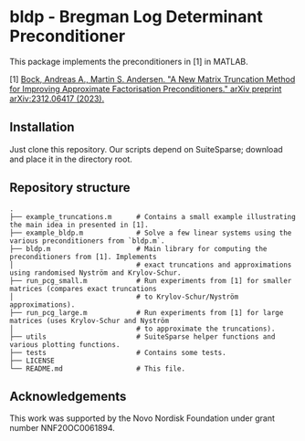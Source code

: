 # bldp - Bregman Log Determinant Preconditioner

This package implements the preconditioners in [1] in MATLAB.

[1] [Bock, Andreas A., Martin S. Andersen. "A New Matrix Truncation Method for Improving Approximate Factorisation Preconditioners." arXiv preprint arXiv:2312.06417 (2023).](https://arxiv.org/abs/2312.06417)

## Installation

Just clone this repository. Our scripts depend on SuiteSparse; download and place it in the
directory root.

## Repository structure

```
.
├── example_truncations.m      # Contains a small example illustrating the main idea in presented in [1].
├── example_bldp.m             # Solve a few linear systems using the various preconditioners from `bldp.m`. 
├── bldp.m                     # Main library for computing the preconditioners from [1]. Implements
│                              # exact truncations and approximations using randomised Nyström and Krylov-Schur.
├── run_pcg_small.m            # Run experiments from [1] for smaller matrices (compares exact truncations
│                              # to Krylov-Schur/Nyström approximations).
├── run_pcg_large.m            # Run experiments from [1] for large matrices (uses Krylov-Schur and Nyström
│                              # to approximate the truncations).
├── utils                      # SuiteSparse helper functions and various plotting functions.
├── tests                      # Contains some tests.
├── LICENSE
└── README.md                  # This file.
```

## Acknowledgements

This work was supported by the Novo Nordisk Foundation under grant number NNF20OC0061894.